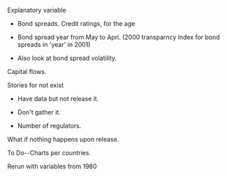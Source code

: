 
Explanatory variable

- Bond spreads. Credit ratings, for the age

- Bond spread year from May to Apri. (2000 transparncy index for bond spreads in 
'year' in 2001)

- Also look at bond spread volatility. 

Capital flows. 

Stories for not exist

- Have data but not release it.

- Don't gather it.

- Number of regulators. 


What if nothing happens upon release. 



To Do--Charts per countries.

Rerun with variables from 1980 